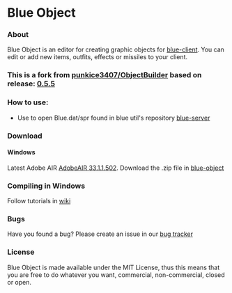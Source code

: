 # Blue Object

### About

Blue Object is an editor for creating graphic objects for [blue-client](https://github.com/bluesrc/blue-client). You can edit or add new items, outfits, effects or missiles to your client.

### This is a fork from [punkice3407/ObjectBuilder](https://github.com/punkice3407/ObjectBuilder/) based on release: [0.5.5](https://github.com/punkice3407/ObjectBuilder/releases/tag/v0.5.5)

### How to use:

* Use to open Blue.dat/spr found in blue util's repository [blue-server](https://github.com/bluesrc/blue-util)


### Download

#### Windows

Latest Adobe AIR [AdobeAIR 33.1.1.502](https://mega.nz/file/VA8wCQYY#n6WVUTz8E-awaXrwvCPzosvrDehWiVOoT927TG_ihtA).
Download the .zip file in [blue-object](https://github.com/bluesrc/blue-object/releases)


### Compiling in Windows

Follow tutorials in [wiki](https://github.com/punkice3407/ObjectBuilder/wiki)

### Bugs

Have you found a bug? Please create an issue in our [bug tracker](https://github.com/bluesrc/blue-object/issues)

### License

Blue Object is made available under the MIT License, thus this means that you are free
to do whatever you want, commercial, non-commercial, closed or open.